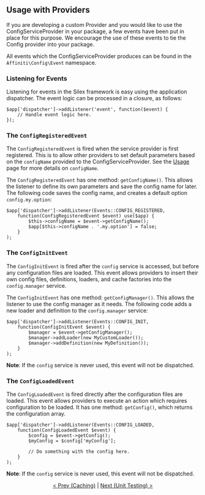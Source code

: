 ## Usage with Providers

If you are developing a custom Provider and you would like to use the ConfigServiceProvider in your package, a few events have been put in place for this purpose.  We encourage the use of these events to tie the Config provider into your package.

All events which the ConfigServiceProvider produces can be found in the `Affiniti\Config\Event` namespace.

### Listening for Events

Listening for events in the Silex framework is easy using the application dispatcher.  The event logic can be processed in a closure, as follows:

    $app['dispatcher']->addListener('event', function($event) {
        // Handle event logic here. 
    });

### The `ConfigRegisteredEvent`

The `ConfigRegisteredEvent` is fired when the service provider is first registered.  This is to allow other providers to set default parameters based on the `configName` provided to the ConfigServiceProvider.  See the [Usage](usage.md) page for more details on `configName`.

The `ConfigRegisteredEvent` has one method: `getConfigName()`.  This allows the listener to define its own parameters and save the config name for later.  The following code saves the config name, and creates a default option `config.my.option`:

    $app['dispatcher']->addListener(Events::CONFIG_REGISTERED, 
        function(ConfigRegisteredEvent $event) use($app) {
            $this->configName = $event->getConfigName();
            $app[$this->configName . '.my.option'] = false;
        }
    );

### The `ConfigInitEvent`

The `ConfigInitEvent` is fired after the `config` service is accessed, but before any configuration files are loaded.  This event allows providers to insert their own config files, definitions, loaders, and cache factories into the `config.manager` service.

The `ConfigInitEvent` has one method: `getConfigManager()`.  This allows the listener to use the config manager as it needs.  The following code adds a new loader and definition to the `config.manager` service:

    $app['dispatcher']->addListener(Events::CONFIG_INIT, 
        function(ConfigInitEvent $event) {
            $manager = $event->getConfigManager();
            $manager->addLoader(new MyCustomLoader());
            $manager->addDefinition(new MyDefinition());
        }
    );

**Note**: If the `config` service is never used, this event will not be dispatched. 

### The `ConfigLoadedEvent`

The `ConfigLoadedEvent` is fired directly after the configuration files are loaded.  This event allows providers to execute an action which requires configuration to be loaded.  It has one method: `getConfig()`, which returns the configuration array.

    $app['dispatcher']->addListener(Events::CONFIG_LOADED, 
        function(ConfigLoadedEvent $event) {
            $config = $event->getConfig();
            $myConfig = $config['myConfig'];
    
            // Do something with the config here.
        }
    );

**Note**: If the `config` service is never used, this event will not be dispatched.

<p />

<div style="text-align:center">
  <a href="caching.md">&lt; Prev (Caching)</a> | <a href="unit-testing.md">Next (Unit Testing) &gt;</a>
</div> 